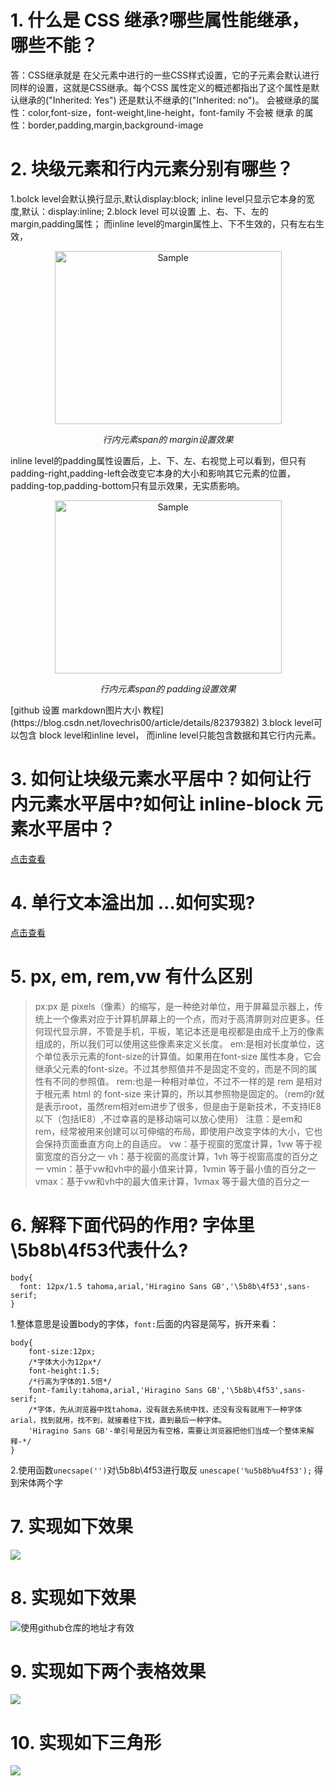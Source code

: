# 1.  什么是 CSS 继承?哪些属性能继承，哪些不能？
答：CSS继承就是 在父元素中进行的一些CSS样式设置，它的子元素会默认进行同样的设置，这就是CSS继承。每个CSS 属性定义的概述都指出了这个属性是默认继承的("Inherited: Yes") 还是默认不继承的("Inherited: no")。
会被继承的属性：color,font-size，font-weight,line-height，font-family
不会被 继承 的属性：border,padding,margin,background-image

# 2. 块级元素和行内元素分别有哪些？
1.bolck level会默认换行显示,默认display:block;
  inline level只显示它本身的宽度,默认：display:inline;
2.block level 可以设置 上、右、下、左的margin,padding属性；
而inline level的margin属性上、下不生效的，只有左右生效，
<p align="center">
    <img src="https://github.com/ComicParty/resume/blob/master/projects/U7/images/ex2spanMargin.jpg" alt="Sample"  width="363" height="277">
    <p align="center">
        <em>行内元素span的 margin设置效果</em>
    </p>
</p>
inline level的padding属性设置后，上、下、左、右视觉上可以看到，但只有padding-right,padding-left会改变它本身的大小和影响其它元素的位置， padding-top,padding-bottom只有显示效果，无实质影响。
<p align="center">
    <img src="https://github.com/ComicParty/resume/blob/master/projects/U7/images/ex2spanPadding.jpg" alt="Sample"  width="363" height="277">
    <p align="center">
        <em>行内元素span的 padding设置效果</em>
    </p>
</p>
        [github 设置 markdown图片大小 教程](https://blog.csdn.net/lovechris00/article/details/82379382)
3.block level可以包含 block level和inline level，
而inline level只能包含数据和其它行内元素。

# 3. 如何让块级元素水平居中？如何让行内元素水平居中?如何让 inline-block 元素水平居中？
[点击查看](https://comicparty.github.io/resume/projects/U7/ex3.html)
# 4. 单行文本溢出加 ...如何实现?
[点击查看](https://comicparty.github.io/resume/projects/U7/ex4.html)
# 5. px, em, rem,vw 有什么区别

> px:px 是 pixels（像素）的缩写，是一种绝对单位，用于屏幕显示器上，传统上一个像素对应于计算机屏幕上的一个点，而对于高清屏则对应更多。任何现代显示屏，不管是手机，平板，笔记本还是电视都是由成千上万的像素组成的，所以我们可以使用这些像素来定义长度。
> em:是相对长度单位，这个单位表示元素的font-size的计算值。如果用在font-size 属性本身，它会继承父元素的font-size。不过其参照值并不是固定不变的，而是不同的属性有不同的参照值。
> rem:也是一种相对单位，不过不一样的是 rem 是相对于根元素 html 的 font-size 来计算的，所以其参照物是固定的。（rem的r就是表示root，虽然rem相对em进步了很多，但是由于是新技术，不支持IE8以下（包括IE8）,不过幸喜的是移动端可以放心使用）
> 注意：是em和rem，经常被用来创建可以可伸缩的布局，即使用户改变字体的大小，它也会保持页面垂直方向上的自适应。
> vw：基于视窗的宽度计算，1vw 等于视窗宽度的百分之一
> vh：基于视窗的高度计算，1vh 等于视窗高度的百分之一
> vmin：基于vw和vh中的最小值来计算，1vmin 等于最小值的百分之一
> vmax：基于vw和vh中的最大值来计算，1vmax 等于最大值的百分之一

# 6. 解释下面代码的作用? 字体里\5b8b\4f53代表什么?
```
body{
  font: 12px/1.5 tahoma,arial,'Hiragino Sans GB','\5b8b\4f53',sans-serif;
}
```
1.整体意思是设置body的字体，`font:`后面的内容是简写，拆开来看：
```
body{
    font-size:12px;
    /*字体大小为12px*/
    font-height:1.5;
    /*行高为字体的1.5倍*/
    font-family:tahoma,arial,'Hiragino Sans GB','\5b8b\4f53',sans-serif;
    /*字体，先从浏览器中找tahoma，没有就去系统中找，还没有没有就用下一种字体arial，找到就用，找不到，就接着往下找，直到最后一种字体。
    'Hiragino Sans GB'-单引号是因为有空格，需要让浏览器把他们当成一个整体来解释-*/
}
```
2.使用函数`unecsape('')`对\5b8b\4f53进行取反
`unescape('%u5b8b%u4f53');`
得到宋体两个字
# 7. 实现如下效果
![](https://github.com/ComicParty/resume/blob/master/projects/U7/images/ex7.jpg)
# 8. 实现如下效果
![使用github仓库的地址才有效](https://raw.githubusercontent.com/ComicParty/resume/master/projects/U7/images/ex8.jpg)
# 9. 实现如下两个表格效果
![](https://github.com/ComicParty/resume/blob/master/projects/U7/images/ex9.jpg)
# 10. 实现如下三角形
![](https://github.com/ComicParty/resume/blob/master/projects/U7/images/ex10.jpg)


